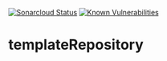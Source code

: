 [![Sonarcloud Status](https://sonarcloud.io/api/project_badges/measure?project=gotreasa_gotreasa_minesweeper3&metric=alert_status)](https://sonarcloud.io/dashboard?id=gotreasa_gotreasa_minesweeper3)
[![Known Vulnerabilities](https://snyk.io/test/github/gotreasa/minesweeper3/badge.svg)](https://snyk.io/test/github/gotreasa/minesweeper3)

# templateRepository